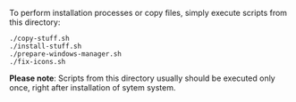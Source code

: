 To perform installation processes or copy files, simply execute scripts from this directory:

```
./copy-stuff.sh
./install-stuff.sh
./prepare-windows-manager.sh
./fix-icons.sh
```

**Please note**: Scripts from this directory usually should be executed only once, right after installation of sytem system.

